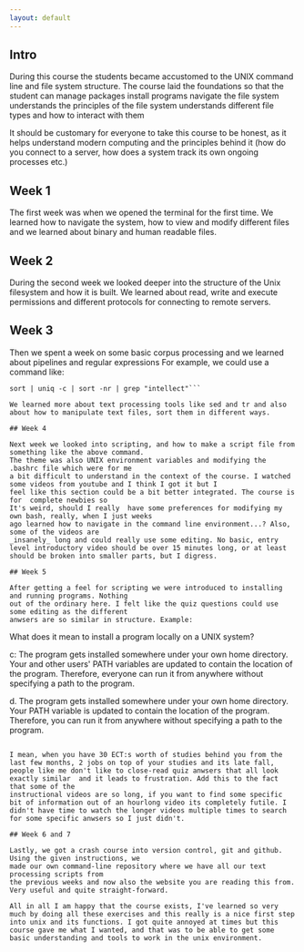 ```yaml
---
layout: default
---
```


## Intro

During this course the students became accustomed to the UNIX command line and file system structure.
The course laid the foundations so that the student can 
manage packages
install programs
navigate the file system
understands the principles of the file system
understands different file types and how to interact with them

It should be customary for everyone to take this course to be honest, as it helps understand modern
computing and the principles behind it (how do you connect to a server, how does a system track its own ongoing processes etc.)

## Week 1

The first week was when we opened the terminal for the first time. We learned how to navigate the system,
how to view and modify different files and we learned about binary and human readable files.

## Week 2

During the second week we looked deeper into the structure of the Unix filesystem and how it is built.
We learned about read, write and execute permissions and different protocols for connecting to
remote servers.

## Week 3

Then we spent a week on some basic corpus processing and we learned about pipelines and regular expressions
For example, we could use a command like:

```cat life_of_bee.txt | tr -s '\n\t\r ' '\n' | tr -dc "A-Za-z0-9'\n" |
sort | uniq -c | sort -nr | grep "intellect"```

We learned more about text processing tools like sed and tr and also about how to manipulate text files, sort them in different ways.

## Week 4

Next week we looked into scripting, and how to make a script file from something like the above command.
The theme was also UNIX environment variables and modifying the .bashrc file which were for me
a bit difficult to understand in the context of the course. I watched some videos from youtube and I think I got it but I 
feel like this section could be a bit better integrated. The course is for  complete newbies so
It's weird, should I really  have some preferences for modifying my own bash, really, when I just weeks
ago learned how to navigate in the command line environment...? Also, some of the videos are
_insanely_ long and could really use some editing. No basic, entry level introductory video should be over 15 minutes long, or at least should be broken into smaller parts, but I digress.

## Week 5

After getting a feel for scripting we were introduced to installing and running programs. Nothing
out of the ordinary here. I felt like the quiz questions could use some editing as the different 
anwsers are so similar in structure. Example: 

```

What does it mean to install a program locally on a UNIX system?

 
c: The program gets installed somewhere under your own home directory. 
Your and other users' PATH variables are updated to contain the location of the program.
Therefore, everyone can run it from anywhere without specifying a path to the program. 

d. The program gets installed somewhere under your own home directory.
Your PATH variable is updated to contain the location of the program. 
Therefore, you can run it from anywhere without specifying a path to the program.

```

I mean, when you have 30 ECT:s worth of studies behind you from the last few months, 2 jobs on top of your studies and its late fall,
people like me don't like to close-read quiz anwsers that all look exactly similar  and it leads to frustration. Add this to the fact that some of the 
instructional videos are so long, if you want to find some specific bit of information out of an hourlong video its completely futile. I didn't have time to watch the longer videos multiple times to search for some specific anwsers so I just didn't.

## Week 6 and 7

Lastly, we got a crash course into version control, git and github. Using the given instructions, we
made our own command-line repository where we have all our text processing scripts from
the previous weeks and now also the website you are reading this from.
Very useful and quite straight-forward.

All in all I am happy that the course exists, I've learned so very much by doing all these exercises and this really is a nice first step into unix and its functions. I got quite annoyed at times but this course gave me what I wanted, and that was to be able to get some basic understanding and tools to work in the unix environment.
